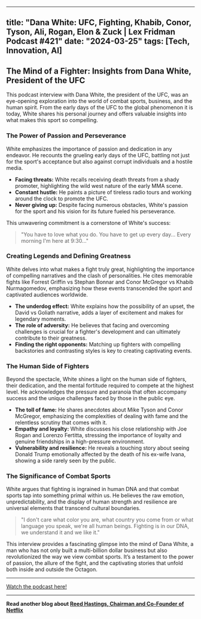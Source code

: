 
---
title: "Dana White: UFC, Fighting, Khabib, Conor, Tyson, Ali, Rogan, Elon & Zuck | Lex Fridman Podcast #421"
date: "2024-03-25"
tags: [Tech, Innovation, AI]
---

## The Mind of a Fighter: Insights from Dana White, President of the UFC

This podcast interview with Dana White, the president of the UFC, was an eye-opening exploration into the world of combat sports, business, and the human spirit. From the early days of the UFC to the global phenomenon it is today, White shares his personal journey and offers valuable insights into what makes this sport so compelling. 

### The Power of Passion and Perseverance

White emphasizes the importance of passion and dedication in any endeavor. He recounts the grueling early days of the UFC, battling not just for the sport's acceptance but also against corrupt individuals and a hostile media. 

* **Facing threats:** White recalls receiving death threats from a shady promoter, highlighting the wild west nature of the early MMA scene. 
* **Constant hustle:** He paints a picture of tireless radio tours and working around the clock to promote the UFC. 
* **Never giving up:** Despite facing numerous obstacles, White's passion for the sport and his vision for its future fueled his perseverance. 

This unwavering commitment is a cornerstone of White's success:

> "You have to love what you do. You have to get up every day... Every morning I'm here at 9:30..."

### Creating Legends and Defining Greatness

White delves into what makes a fight truly great, highlighting the importance of compelling narratives and the clash of personalities. He cites memorable fights like Forrest Griffin vs Stephan Bonnar and Conor McGregor vs Khabib Nurmagomedov, emphasizing how these events transcended the sport and captivated audiences worldwide. 

* **The underdog effect:** White explains how the possibility of an upset, the David vs Goliath narrative, adds a layer of excitement and makes for legendary moments.
* **The role of adversity:** He believes that facing and overcoming challenges is crucial for a fighter's development and can ultimately contribute to their greatness.
* **Finding the right opponents:** Matching up fighters with compelling backstories and contrasting styles is key to creating captivating events.

### The Human Side of Fighters

Beyond the spectacle, White shines a light on the human side of fighters, their dedication, and the mental fortitude required to compete at the highest level. He acknowledges the pressure and paranoia that often accompany success and the unique challenges faced by those in the public eye.

* **The toll of fame:** He shares anecdotes about Mike Tyson and Conor McGregor, emphasizing the complexities of dealing with fame and the relentless scrutiny that comes with it.
* **Empathy and loyalty:**  White discusses his close relationship with Joe Rogan and Lorenzo Fertitta, stressing the importance of loyalty and genuine friendships in a high-pressure environment.
* **Vulnerability and resilience:** He reveals a touching story about seeing Donald Trump emotionally affected by the death of his ex-wife Ivana, showing a side rarely seen by the public.

### The Significance of Combat Sports

White argues that fighting is ingrained in human DNA and that combat sports tap into something primal within us. He believes the raw emotion, unpredictability, and the display of human strength and resilience are universal elements that transcend cultural boundaries. 

>  "I don't care what color you are, what country you come from or what language you speak, we're all human beings. Fighting is in our DNA, we understand it and we like it."

This interview provides a fascinating glimpse into the mind of Dana White, a man who has not only built a multi-billion dollar business but also revolutionized the way we view combat sports.  It’s a testament to the power of passion, the allure of the fight, and the captivating stories that unfold both inside and outside the Octagon.

---
        




<a href="https://youtube.com/watch?v=k7aQEqDbuf8" target="_blank">Watch the podcast here!</a>


---

**Read another blog about [Reed Hastings, Chairman and Co-Founder of Netflix](./20240223-reedhastings-stanfordgraduateschoolofbusiness.md)**
